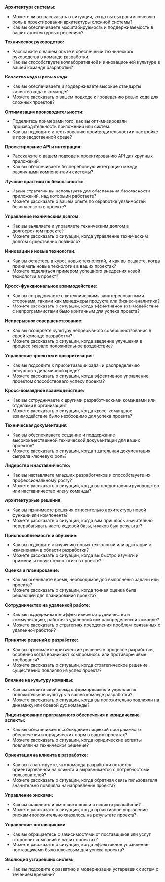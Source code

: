 **Архитектура системы:**
- Можете ли вы рассказать о ситуации, когда вы сыграли ключевую роль в проектировании архитектуры сложной системы?
- Как вы обеспечиваете масштабируемость и поддерживаемость в ваших архитектурных решениях?

**Техническое руководство:**
- Расскажите о вашем опыте в обеспечении технического руководства в команде разработки.
- Как вы способствуете коллаборативной и инновационной культуре в вашей команде разработки?

**Качество кода и ревью кода:**
- Как вы обеспечиваете и поддерживаете высокие стандарты качества кода в команде?
- Можете рассказать о вашем подходе к проведению ревью кода для сложных проектов?

**Оптимизация производительности:**
- Поделитесь примерами того, как вы оптимизировали производительность приложений или систем.
- Как вы подходите к тестированию производительности и настройке в производственной среде?

**Проектирование API и интеграция:**
- Расскажите о вашем подходе к проектированию API для крупных приложений.
- Как вы обеспечиваете бесперебойную интеграцию между различными компонентами системы?

**Лучшие практики по безопасности:**
- Какие стратегии вы используете для обеспечения безопасности приложений, над которыми работаете?
- Можете рассказать о вашем опыте по обработке уязвимостей безопасности в проекте?

**Управление техническим долгом:**
- Как вы выявляете и управляете техническим долгом в долгосрочном проекте?
- Можете рассказать о ситуации, когда управление техническим долгом существенно повлияло?

**Инновации и новые технологии:**
- Как вы остаетесь в курсе новых технологий, и как вы решаете, когда принимать новые технологии в ваших проектах?
- Можете поделиться примером успешного внедрения новой технологии в проект?

**Кросс-функциональное взаимодействие:**
- Как вы сотрудничаете с нетехническими заинтересованными сторонами, такими как менеджеры продукта или бизнес-аналитики?
- Можете рассказать о ситуации, когда эффективное взаимодействие с непрограммистами было критичным для успеха проекта?

**Непрерывное совершенствование:**
- Как вы поощряете культуру непрерывного совершенствования в своей команде разработки?
- Можете рассказать о ситуации, когда введение улучшения в процесс оказало положительное воздействие?

**Управление проектом и приоритизация:**
- Как вы подходите к приоритизации задач и распределению ресурсов в динамичной среде?
- Можете рассказать о ситуации, когда эффективное управление проектом способствовало успеху проекта?

**Кросс-командное взаимодействие:**
- Как вы сотрудничаете с другими разработческими командами или отделами в организации?
- Можете рассказать о ситуации, когда кросс-командное взаимодействие было необходимо для успеха проекта?

**Техническая документация:**
- Как вы обеспечиваете создание и поддержание высококачественной технической документации для ваших проектов?
- Можете рассказать о ситуации, когда тщательная документация сыграла ключевую роль?

**Лидерство и наставничество:**
- Как вы наставляете младших разработчиков и способствуете их профессиональному росту?
- Можете рассказать о ситуации, когда вы предоставили руководство или наставничество члену команды?

**Архитектурные решения:**
- Как вы принимаете решения относительно архитектуры новой функции или компонента?
- Можете рассказать о ситуации, когда вам пришлось значительно перерабатывать часть кодовой базы, и каков был результат?

**Приспособляемость и обучение:**
- Как вы подходите к изучению новых технологий или адаптации к изменениям в области разработки?
- Можете рассказать о ситуации, когда вы быстро изучили и применили новую технологию в проекте?

**Оценка и планирование:**
- Как вы оцениваете время, необходимое для выполнения задачи или проекта?
- Можете рассказать о ситуации, когда точная оценка была решающей для планирования проекта?

**Сотрудничество на удаленной работе:**
- Как вы поддерживаете эффективное сотрудничество и коммуникацию, работая в удаленной или распределенной команде?
- Можете рассказать о стратегиях преодоления проблем, связанных с удаленной работой?

**Принятие решений в разработке:**
- Как вы принимаете критические решения в процессе разработки, особенно когда возникают компромиссы или противоречивые требования?
- Можете рассказать о ситуации, когда стратегическое решение существенно повлияло на успех проекта?

**Влияние на культуру команды:**
- Как вы вносите свой вклад в формирование и укрепление положительной культуры в вашей команде разработки?
- Можете рассказать о ситуации, когда вы положительно повлияли на динамику или боевой дух команды?

**Лицензирование программного обеспечения и юридические аспекты:**
- Как вы обеспечиваете соблюдение лицензий программного обеспечения и юридических норм в ваших проектах?
- Можете рассказать о ситуации, когда юридические аспекты повлияли на техническое решение?

**Ориентация на клиента в разработке:**
- Как вы гарантируете, что команда разработки остается ориентированной на клиента и выравнивается с потребностями пользователей?
- Можете рассказать о ситуации, когда обратная связь пользователя значительно повлияла на направление проекта?

**Управление рисками:**
- Как вы выявляете и смягчаете риски в проекте разработки?
- Можете рассказать о ситуации, когда проактивное управление рисками положительно сказалось на результате проекта?

**Управление поставщиками:**
- Как вы обращаетесь с зависимостями от поставщиков или услуг сторонних компаний в ваших проектах?
- Можете рассказать о ситуации, когда эффективное управление поставщиками было ключевым для успеха проекта?

**Эволюция устаревших систем:**
- Как вы подходите к развитию и модернизации устаревших систем с течением времени?